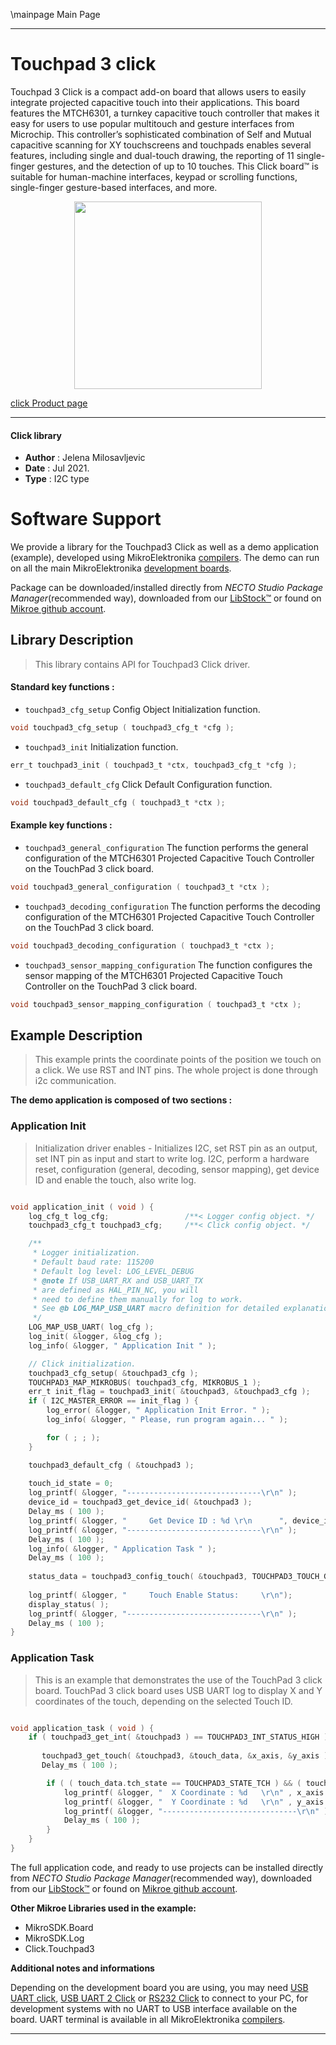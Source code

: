 \mainpage Main Page

---
# Touchpad 3 click

Touchpad 3 Click is a compact add-on board that allows users to easily integrate projected capacitive touch into their applications. This board features the MTCH6301, a turnkey capacitive touch controller that makes it easy for users to use popular multitouch and gesture interfaces from Microchip. This controller’s sophisticated combination of Self and Mutual capacitive scanning for XY touchscreens and touchpads enables several features, including single and dual-touch drawing, the reporting of 11 single-finger gestures, and the detection of up to 10 touches. This Click board™ is suitable for human-machine interfaces, keypad or scrolling functions, single-finger gesture-based interfaces, and more.

<p align="center">
  <img src="https://download.mikroe.com/images/click_for_ide/touchpad3_click.png" height=300px>
</p>

[click Product page](https://www.mikroe.com/touchpad-3-click)

---


#### Click library

- **Author**        : Jelena Milosavljevic
- **Date**          : Jul 2021.
- **Type**          : I2C type


# Software Support

We provide a library for the Touchpad3 Click
as well as a demo application (example), developed using MikroElektronika
[compilers](https://www.mikroe.com/necto-studio).
The demo can run on all the main MikroElektronika [development boards](https://www.mikroe.com/development-boards).

Package can be downloaded/installed directly from *NECTO Studio Package Manager*(recommended way), downloaded from our [LibStock&trade;](https://libstock.mikroe.com) or found on [Mikroe github account](https://github.com/MikroElektronika/mikrosdk_click_v2/tree/master/clicks).

## Library Description

> This library contains API for Touchpad3 Click driver.

#### Standard key functions :

- `touchpad3_cfg_setup` Config Object Initialization function.
```c
void touchpad3_cfg_setup ( touchpad3_cfg_t *cfg );
```

- `touchpad3_init` Initialization function.
```c
err_t touchpad3_init ( touchpad3_t *ctx, touchpad3_cfg_t *cfg );
```

- `touchpad3_default_cfg` Click Default Configuration function.
```c
void touchpad3_default_cfg ( touchpad3_t *ctx );
```

#### Example key functions :

- `touchpad3_general_configuration` The function performs the general configuration of the MTCH6301 Projected Capacitive Touch Controller on the TouchPad 3 click board.
```c
void touchpad3_general_configuration ( touchpad3_t *ctx );
```

- `touchpad3_decoding_configuration` The function performs the decoding configuration of the MTCH6301 Projected Capacitive Touch Controller on the TouchPad 3 click board.
```c
void touchpad3_decoding_configuration ( touchpad3_t *ctx );
```

- `touchpad3_sensor_mapping_configuration` The function configures the sensor mapping of the MTCH6301 Projected Capacitive Touch Controller on the TouchPad 3 click board.
```c
void touchpad3_sensor_mapping_configuration ( touchpad3_t *ctx );
```

## Example Description

> This example prints the coordinate points of the position we touch on a click. We use RST and INT pins. The whole project is done through i2c communication.

**The demo application is composed of two sections :**

### Application Init

> Initialization driver enables - Initializes I2C, set RST pin as an output, set INT pin as input and start to write log. I2C, perform a hardware reset, configuration (general, decoding, sensor mapping), get device ID and enable the touch, also write log.

```c

void application_init ( void ) {
    log_cfg_t log_cfg;                 /**< Logger config object. */
    touchpad3_cfg_t touchpad3_cfg;     /**< Click config object. */

    /** 
     * Logger initialization.
     * Default baud rate: 115200
     * Default log level: LOG_LEVEL_DEBUG
     * @note If USB_UART_RX and USB_UART_TX 
     * are defined as HAL_PIN_NC, you will 
     * need to define them manually for log to work. 
     * See @b LOG_MAP_USB_UART macro definition for detailed explanation.
     */
    LOG_MAP_USB_UART( log_cfg );
    log_init( &logger, &log_cfg );
    log_info( &logger, " Application Init " );

    // Click initialization.
    touchpad3_cfg_setup( &touchpad3_cfg );
    TOUCHPAD3_MAP_MIKROBUS( touchpad3_cfg, MIKROBUS_1 );
    err_t init_flag = touchpad3_init( &touchpad3, &touchpad3_cfg );
    if ( I2C_MASTER_ERROR == init_flag ) { 
        log_error( &logger, " Application Init Error. " );
        log_info( &logger, " Please, run program again... " );

        for ( ; ; );
    }

    touchpad3_default_cfg ( &touchpad3 );
    
    touch_id_state = 0;
    log_printf( &logger, "------------------------------\r\n" );
    device_id = touchpad3_get_device_id( &touchpad3 );
    Delay_ms ( 100 );
    log_printf( &logger, "     Get Device ID : %d \r\n      ", device_id );
    log_printf( &logger, "------------------------------\r\n" );
    Delay_ms ( 100 );
    log_info( &logger, " Application Task " );
    Delay_ms ( 100 );
    
    status_data = touchpad3_config_touch( &touchpad3, TOUCHPAD3_TOUCH_GESTURE_ENABLE );
    
    log_printf( &logger, "     Touch Enable Status:     \r\n");
    display_status( );
    log_printf( &logger, "------------------------------\r\n" );
    Delay_ms ( 100 );
}

```

### Application Task

> This is an example that demonstrates the use of the TouchPad 3 click board. TouchPad 3 click board uses USB UART log to display X and Y coordinates of the touch, depending on the selected Touch ID.

```c

void application_task ( void ) {
    if ( touchpad3_get_int( &touchpad3 ) == TOUCHPAD3_INT_STATUS_HIGH ) {
       
       touchpad3_get_touch( &touchpad3, &touch_data, &x_axis, &y_axis );
       Delay_ms ( 100 );

        if ( ( touch_data.tch_state == TOUCHPAD3_STATE_TCH ) && ( touch_data.touch_id == touch_id_state ) ) {   
            log_printf( &logger, "  X Coordinate : %d   \r\n" , x_axis );
            log_printf( &logger, "  Y Coordinate : %d   \r\n" , y_axis );
            log_printf( &logger, "------------------------------\r\n" );
            Delay_ms ( 100 );
        }
    }
}

```

The full application code, and ready to use projects can be installed directly from *NECTO Studio Package Manager*(recommended way), downloaded from our [LibStock&trade;](https://libstock.mikroe.com) or found on [Mikroe github account](https://github.com/MikroElektronika/mikrosdk_click_v2/tree/master/clicks).

**Other Mikroe Libraries used in the example:**

- MikroSDK.Board
- MikroSDK.Log
- Click.Touchpad3

**Additional notes and informations**

Depending on the development board you are using, you may need
[USB UART click](https://www.mikroe.com/usb-uart-click),
[USB UART 2 Click](https://www.mikroe.com/usb-uart-2-click) or
[RS232 Click](https://www.mikroe.com/rs232-click) to connect to your PC, for
development systems with no UART to USB interface available on the board. UART
terminal is available in all MikroElektronika
[compilers](https://shop.mikroe.com/compilers).

---
